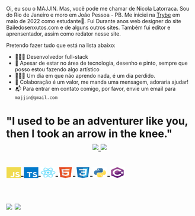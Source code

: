 Oi, eu sou o MAJJIN. Mas, você pode me chamar de Nicola Latorraca. Sou do Rio de Janeiro e moro em João Pessoa - PB. Me iniciei na [Trybe](https://www.betrybe.com/) em maio de 2022 como estudante🚀.
Fui Durante anos web designer do site Bailedosenxutos.com e de alguns outros sites. Também fui editor e aprensentador, assim como redator nesse site.

Pretendo fazer tudo que está na lista abaixo:
- 👩🏽‍💻 Desenvolvedor full-stack
- 🎨 Apesar de estar no área de tecnologia, desenho e pinto, sempre que posso estou fazendo algo artístico
- 👩🏽‍🎓 Um dia em que não aprendo nada, é um dia perdido.
- 💬 Colaboração é um valor, me manda uma mensagem, adoraria ajudar!
- 📬 Para entrar em contato comigo, por favor, envie um email para `majjin@gmail.com`

##

<h1>"I used to be an adventurer like you, then I took an arrow in the knee."</h>

<div align="center">
  <a href="https://github.com/majin">
  <img width="42%"" src="https://github-readme-stats.vercel.app/api?username=majjin&show_icons=true&theme=dracula&include_all_commits=true&count_private=true" />
  <img width="50%" src="https://github-readme-stats.vercel.app/api/top-langs/?username=majjin&layout=compact&langs_count=7&theme=dracula"/>
</div>
  
 
  <div style="display: inline_block"><br>
  
  <img align="center" alt="Rafa-Js" height="30" width="40" src="https://raw.githubusercontent.com/devicons/devicon/master/icons/javascript/javascript-plain.svg">
  <img align="center" alt="Rafa-Ts" height="30" width="40" src="https://raw.githubusercontent.com/devicons/devicon/master/icons/typescript/typescript-plain.svg">
  <img align="center" alt="Rafa-React" height="30" width="40" src="https://raw.githubusercontent.com/devicons/devicon/master/icons/react/react-original.svg">
  <img align="center" alt="Rafa-HTML" height="30" width="40" src="https://raw.githubusercontent.com/devicons/devicon/master/icons/html5/html5-original.svg">
  <img align="center" alt="Rafa-CSS" height="30" width="40" src="https://raw.githubusercontent.com/devicons/devicon/master/icons/css3/css3-original.svg">
  <img align="center" alt="Rafa-Python" height="30" width="40" src="https://raw.githubusercontent.com/devicons/devicon/master/icons/python/python-original.svg">
  <img align="center" alt="Rafa-Csharp" height="30" width="40" src="https://raw.githubusercontent.com/devicons/devicon/master/icons/csharp/csharp-original.svg">
  </div>
  
##
  
<div>
   <a href = "mailto:majjin@gmail.com"><img src="https://img.shields.io/badge/-Gmail-%23333?style=for-the-badge&logo=gmail&logoColor=white" target="_blank"></a>
  <a href="https://www.linkedin.com/in/nicola-latorraca-709373119/" target="_blank"><img src="https://img.shields.io/badge/-LinkedIn-%230077B5?style=for-the-badge&logo=linkedin&logoColor=white" target="_blank"></a> 
   </div>

